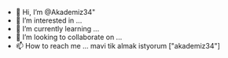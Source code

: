 - 👋 Hi, I’m @Akademiz34"
- 👀 I’m interested in ...
- 🌱 I’m currently learning ...
- 💞️ I’m looking to collaborate on ...
- 📫 How to reach me ... mavi tik  almak istyorum
["akademiz34"]


<!---
Akademiza34/Akademiza34 is a ✨ special ✨ repository because its `README.md` (this file) appears on your GitHub profile.
You can click the Preview link to take a look at your changes.
--->

